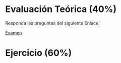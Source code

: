 # Evaluación Teórica (40%)
Responda las preguntas del siguiente Enlace:

[Examen](https://)

# Ejercicio (60%)
